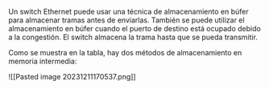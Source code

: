 
Un switch Ethernet puede usar una técnica de almacenamiento en búfer para almacenar tramas antes de enviarlas. También se puede utilizar el almacenamiento en búfer cuando el puerto de destino está ocupado debido a la congestión. El switch almacena la trama hasta que se pueda transmitir.

Como se muestra en la tabla, hay dos métodos de almacenamiento en memoria intermedia:


![[Pasted image 20231211170537.png]]